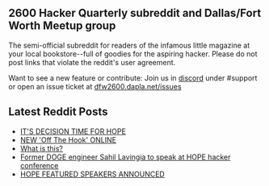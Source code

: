 ## 2600 Hacker Quarterly subreddit and Dallas/Fort Worth Meetup group
The semi-official subreddit for readers of the infamous little magazine at your local bookstore--full of goodies for the aspiring hacker. Please do not post links that violate the reddit's user agreement.

Want to see a new feature or contribute: 
Join us in [discord](https://dfw2600.dapla.net/chat) under #support or open an issue ticket at [dfw2600.dapla.net/issues](https://dfw2600.dapla.net/issues)

## Latest Reddit Posts
<!-- BLOG-POST-LIST:START -->
- [IT'S DECISION TIME FOR HOPE](https://2600.com/content/its-decision-time-hope)
- [NEW 'Off The Hook' ONLINE](https://2600.com/hook/02-07-2025)
- [What is this?](https://www.reddit.com/r/2600/comments/1lhsjfe/what_is_this/)
- [Former DOGE engineer Sahil Lavingia to speak at HOPE hacker conference](https://www.reddit.com/r/2600/comments/1lfeeh9/former_doge_engineer_sahil_lavingia_to_speak_at/)
- [HOPE FEATURED SPEAKERS ANNOUNCED](https://2600.com/content/hope-featured-speakers-announced)
<!-- BLOG-POST-LIST:END -->

